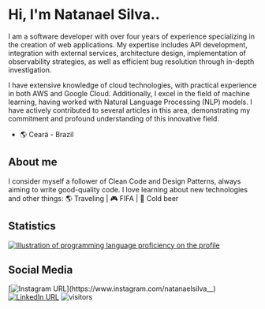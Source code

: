 # Hi, I'm Natanael Silva..

I am a software developer with over four years of experience specializing in the creation of web applications. My expertise includes API development, integration with external services, architecture design, implementation of observability strategies, as well as efficient bug resolution through in-depth investigation.

I have extensive knowledge of cloud technologies, with practical experience in both AWS and Google Cloud. Additionally, I excel in the field of machine learning, having worked with Natural Language Processing (NLP) models. I have actively contributed to several articles in this area, demonstrating my commitment and profound understanding of this innovative field.

- 🌎 Ceará - Brazil

## About me

I consider myself a follower of Clean Code and Design Patterns, always aiming to write good-quality code. I love learning about new technologies and other things:
🌎 Traveling | 🎮 FIFA | :beer: Cold beer

## Statistics

<a href="https://github.com/felipealvescr" title="ilustração do mapeamento de linguagens">
  <img align="center" src="https://github-readme-stats.vercel.app/api/top-langs/?username=natanael-silvamt&theme=dracula&hide_langs_below=1" alt="Illustration of programming language proficiency on the profile"/>
</a>

## Social Media

[![Instagram URL](https://img.shields.io/twitter/url?color=%23fb3958&label=Follow&logo=instagram&logoColor=%23fb3958&style=flat-square&url=https%3A%2F%2Fwww.instagram.com%2Fnatanaelsilva__)](https://www.instagram.com/natanaelsilva__)
[![LinkedIn URL](https://img.shields.io/twitter/url?color=%230072b1&label=Connect&logo=linkedin&logoColor=%230072b1&style=flat-square&url=https%3A%2F%2Fwww.linkedin.com%2Fin%2Fnatanael-silva%2F)](https://www.linkedin.com/in/natanael-silva/)
![visitors](https://komarev.com/ghpvc/?username=natanael-silvamt&color=green)
